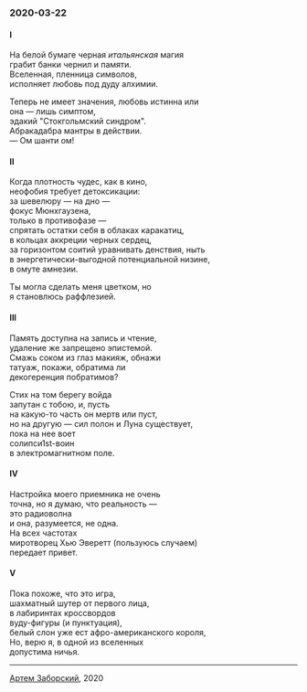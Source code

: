 
### 2020-03-22

#### I
На белой бумаге черная _итальянская_ магия  
грабит банки чернил и памяти.  
Вселенная, пленница символов,  
исполняет любовь под дуду алхимии.   

Теперь не имеет значения, любовь истинна или  
она — лишь симптом,   
эдакий "Стокгольмский синдром".  
Абракадабра мантры в действии.   
— Ом шанти ом!    

#### II
Когда плотность чудес, как в кино,  
неофобия требует детоксикации:  
за шевелюру — на дно —  
фокус Мюнхгаузена,   
только в противофазе —  
спрятать остатки себя в облаках каракатиц,  
в кольцах аккреции черных сердец,  
за горизонтом соитий уравнивать денствия, ныть  
в энергетически-выгодной потенциальной низине,  
в омуте амнезии.  

Ты могла сделать меня цветком, но  
я становлюсь раффлезией.  

#### III 
Память доступна на запись и чтение,  
удаление же запрещено эпистемой.  
Смажь соком из глаз макияж, обнажи  
татуаж, покажи, обратима ли  
декогеренция побратимов?  
 
Cтих на том берегу войда  
запутан с тобою, и, 
пусть   
на какую-то часть он мертв или пуст,   
но на другую — 
сил полон и Луна существует,  
пока на нее воет  
солипси1st-воин   
в электромагнитном поле.
 
#### IV
Настройка моего приемника не очень  
точна, но я думаю, что реальность —    
это радиоволна  
и она, разумеется, не одна.  
На всех частотах  
миротворец Хью Эверетт (пользуюсь случаем)  
передает привет.  
 
#### V
Пока похоже, что это игра,   
шахматный шутер от первого лица,  
в лабиринтах кроссвордов  
вуду-фигуры (и пунктуация),  
белый слон уже ест афро-американского короля,  
Но, верю я, в одной из вселенных   
допустима ничья.  
 
 


 
___
[Артем Заборский](http://text.zaborskiy.org/), 2020

